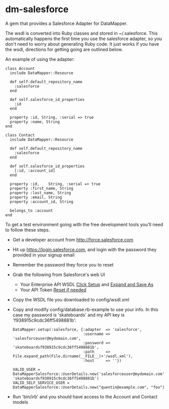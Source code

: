 dm-salesforce
=============

A gem that provides a Salesforce Adapter for DataMapper.

The wsdl is converted into Ruby classes and stored in ~/.salesforce. This automatically
happens the first time you use the salesforce adapter, so you don't need to worry about
generating Ruby code. It just works if you have the wsdl, directions for getting going 
are outlined below.

An example of using the adapter:

    class Account
      include DataMapper::Resource

      def self.default_repository_name
        :salesforce
      end

      def self.salesforce_id_properties
        :id
      end

      property :id, String, :serial => true
      property :name, String
    end

    class Contact
      include DataMapper::Resource

      def self.default_repository_name
        :salesforce
      end

      def self.salesforce_id_properties
        [:id, :account_id]
      end

      property :id,    String, :serial => true
      property :first_name, String
      property :last_name, String
      property :email, String
      property :account_id, String

      belongs_to :account
    end

To get a test environment going with the free development tools you'll need to follow these steps.
* Get a developer account from http://force.salesforce.com
* Hit up https://login.salesforce.com, and login with the password they provided in your signup email
* Remember the password they force you to reset
* Grab the following from Salesforce's web UI
    *  Your Enterprise API WSDL [Click Setup][setup] and [Expand and Save As][getwsdl]
    *  Your API Token [Reset if needed][gettoken]
* Copy the WSDL file you downloaded to config/wsdl.xml
*   Copy and modify config/database.rb-example to use your info.  In this case my password is 'skateboards' and my API key is 'f938915c9cdc36ff5498881b':

        DataMapper.setup(:salesforce, {:adapter  => 'salesforce',
                                       :username => 'salesforceuser@mydomain.com',
                                       :password => 'skateboardsf938915c9cdc36ff5498881b',
                                       :path     => File.expand_path(File.dirname(__FILE__)+'/wsdl.xml'),
                                       :host     => ''})

        VALID_USER = DataMapperSalesforce::UserDetails.new('salesforceuser@mydomain.com', 'skateboardsf938915c9cdc36ff5498881b')
        VALID_SELF_SERVICE_USER = DataMapperSalesforce::UserDetails.new("quentin@example.com", "foo")
* Run 'bin/irb' and you should have access to the Account and Contact models

[setup]: http://img.skitch.com/20090204-gaxdfxbi1emfita5dax48ids4m.jpg "Click on Setup"
[getwsdl]: http://img.skitch.com/20090204-nhurnuxwf5g3ufnjk2xkfjc5n4.jpg "Expand and Save"
[gettoken]: http://img.skitch.com/20090204-mnt182ce7bc4seecqbrjjxjbef.jpg "You can reset your token here"
